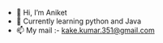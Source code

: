 - 👋 Hi, I’m Aniket 
- 🌱 Currently learning python and Java
- 📫 My mail :- kake.kumar.351@gmail.com


